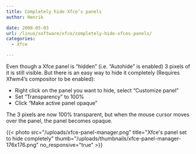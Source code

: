```yaml
---
title: Completely hide Xfce’s panels
author: Henrik

date: 2008-05-03
url: /linux/software/xfce/completely-hide-xfces-panels/
categories:
  - Xfce

---
```

Even though a Xfce panel is &#8220;hidden&#8221; (i.e. &#8220;Autohide&#8221; is enabled) 3 pixels of it is still visible. But there is an easy way to hide it completely (Requires Xfwm4&#8217;s compositor to be enabled):

  * Right click on the panel you want to hide, select &#8220;Customize panel&#8221;
  * Set &#8220;Transparency&#8221; to 100%
  * Click &#8220;Make active panel opaque&#8221;

The 3 pixels are now 100% transparent, but when the mouse cursor moves over the panel, the panel becomes opaque.

{{< photo src="/uploads/xfce-panel-manager.png" title="Xfce's panel set to hide completely" thumb="/uploads/thumbnails/xfce-panel-manager-176x176.png" no_responsive="true" >}}
